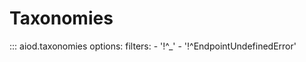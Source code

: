 # Taxonomies 

::: aiod.taxonomies
    options:
      filters:
        - '!^_'
        - '!^EndpointUndefinedError'